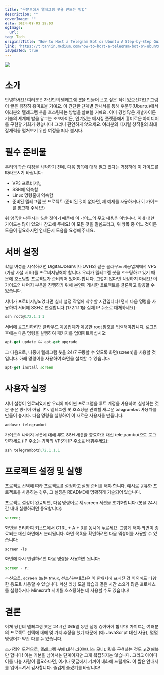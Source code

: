 ```yaml
---
title: "우분투에서 텔레그램 봇을 만드는 방법"
description: ""
coverImage: ""
date: 2024-08-03 15:53
ogImage: 
  url: 
tag: Tech
originalTitle: "How to Host a Telegram Bot on Ubuntu A Step-by-Step Guide"
link: "https://tjtanjin.medium.com/how-to-host-a-telegram-bot-on-ubuntu-a-step-by-step-guide-a38fb8c04f72"
isUpdated: true
---
```






<img src="/assets/img/How-to-Host-a-Telegram-Bot-on-Ubuntu:-A-Step-by-Step-Guide_0.png" />

# 소개

안녕하세요! 여러분은 자신만의 텔레그램 봇을 만들어 보고 싶은 적이 있으신가요? 그럼 이 글은 굉장히 흥미로울 거예요. 이 간단한 단계별 안내서를 통해 우분투(Ubuntu)에서 여러분의 텔레그램 봇을 호스팅하는 방법을 살펴볼 거에요. 이미 경험 많은 개발자이든 기술의 세계에 발을 담그는 초보자이든, 인기있는 메시징 플랫폼에서 흥미로운 아이디어를 구현할 기회가 왔습니다! 그러니 편안하게 앉으세요. 여러분의 디지털 창작물의 최대 잠재력을 펼쳐보기 위한 여정을 떠나 봅시다.

# 필수 준비물

<div class="content-ad"></div>

우리의 학습 여정을 시작하기 전에, 다음 항목에 대해 알고 있다는 가정하에 이 가이드를 따라오시기 바랍니다:

- VPS 프로비저닝
- SSH에 익숙함
- Linux 명령줄에 익숙함
- 준비된 텔레그램 봇 프로젝트 (준비된 것이 없다면, 제 예제를 사용하거나 이 가이드를 참고해 주세요!)

위 항목을 다루지는 않을 것이기 때문에 이 가이드의 주요 내용은 아닙니다. 이에 대한 가이드는 많이 있으니 참고해 주세요! 이 모든 것을 말씀드리고, 위 항목 중 어느 것이든 도움이 필요하시면 언제든지 도움을 요청해 주세요.

# 서버 설정

<div class="content-ad"></div>

학습 여정을 시작하려면 DigitalOcean이나 OVH와 같은 클라우드 제공업체에서 VPS (가상 사설 서버)를 프로비저닝해야 합니다. 우리가 텔레그램 봇을 호스팅하고 있기 때문에 호스팅할 프로젝트가 준비되어 있어야 합니다. 그렇지 않다면 걱정하지 마세요! 이 가이드의 나머지 부분을 진행하기 위해 본인이 게시한 프로젝트를 클론하고 활용할 수 있습니다.

서버가 프로비저닝되었다면 실제 설정 작업에 착수할 시간입니다! 먼저 다음 명령을 사용하여 서버에 SSH로 연결합니다 (172.1.1.1을 실제 IP 주소로 대체하세요):

```js
ssh root@172.1.1.1
```

서버에 로그인하려면 클라우드 제공업체가 제공한 root 암호를 입력해야합니다. 로그인 후에는 다음 명령을 실행하여 패키지를 업데이트하십시오:

<div class="content-ad"></div>

```js
apt-get update && apt-get upgrade
```

그 다음으로, 나중에 텔레그램 봇을 24/7 구동할 수 있도록 화면(screen)을 사용할 것입니다. 아래 명령어를 사용하여 화면을 설치할 수 있습니다:

```js
apt-get install screen
```

# 사용자 설정

<div class="content-ad"></div>

서버 설정이 완료되었지만 우리의 파이썬 프로그램을 루트 계정을 사용하여 실행하는 것은 좋은 생각이 아닙니다. 텔레그램 봇 호스팅을 관리할 새로운 telegrambot 사용자를 만들어 봅시다. 다음 명령을 실행하여 이 새로운 사용자를 만듭니다:

```js
adduser telegrambot
```

가이드의 나머지 부분에 대해 루트 SSH 세션을 종료하고 대신 telegrambot으로 로그인하세요 (IP 주소는 귀하의 VPS의 IP 주소로 바꿔주세요):

```js
ssh telegrambot@172.1.1.1
```

<div class="content-ad"></div>

# 프로젝트 설정 및 실행

프로젝트 선택에 따라 프로젝트를 설정하고 실행 준비를 해야 합니다. 예시로 공유한 프로젝트를 사용하는 경우, 그 설정은 README에 명확하게 기술되어 있습니다.

프로젝트 설정이 완료되면, 다음 명령어로 새 screen 세션을 초기화합니다 (봇을 24시간 내내 실행하려면 중요합니다):

```js
screen;
```

<div class="content-ad"></div>

화면을 분리하여 키보드에서 CTRL + A + D를 동시에 누르세요. 그렇게 해야 화면이 종료되는 대신 화면에서 분리됩니다. 화면 목록을 확인하려면 다음 몤령어를 사용할 수 있습니다:

```shell
screen -ls
```

<div class="content-ad"></div>

화면에 다시 연결하려면 다음 명령을 사용하면 됩니다:

```js
screen - r;
```

추신으로, screen (또는 tmux, 선호하는대로)은 이 안내서에 표시된 것 이외에도 다양한 용도로 사용할 수 있습니다. 머신 러닝 모델 학습과 같은 시간 소요가 많은 프로세스를 실행하거나 Minecraft 서버를 호스팅하는 데 사용할 수도 있습니다!

# 결론

<div class="content-ad"></div>

이제 당신의 텔레그램 봇은 24시간 365일 동안 실행 중이어야 합니다! 가이드는 여러분의 프로젝트 선택에 대해 몇 가지 추정을 했기 때문에 (예: JavaScript 대신 사용), 몇몇 명령어가 약간 다를 수 있습니다.

추가적인 도전으로, 텔레그램 봇에 대한 라이브니스 모니터링을 구현하는 것도 고려해볼만 합니다! 이는 기본을 넘어서는 단계이지만 크게 복잡하지는 않습니다. 그리고 아이디어를 나눌 사람이 필요하다면, 여기나 댓글에서 기꺼이 대화해 드릴게요. 이 짧은 안내서를 읽어주셔서 감사합니다. 즐겁게 즐겼기를 바랍니다!
